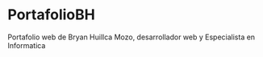 # PortafolioBH
Portafolio web de Bryan Huillca Mozo, desarrollador web y Especialista en Informatica
